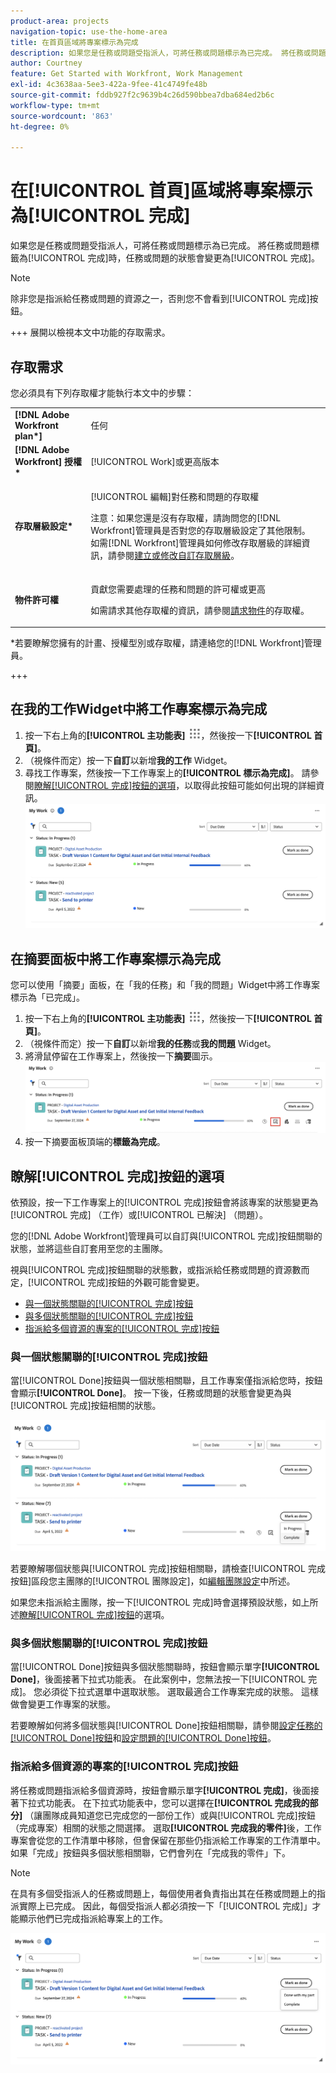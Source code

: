 ```yaml
---
product-area: projects
navigation-topic: use-the-home-area
title: 在首頁區域將專案標示為完成
description: 如果您是任務或問題受指派人，可將任務或問題標示為已完成。 將任務或問題標籤為「完成」時，任務或問題的狀態會變更為「完成」。
author: Courtney
feature: Get Started with Workfront, Work Management
exl-id: 4c3638aa-5ee3-422a-9fee-41c4749fe48b
source-git-commit: fddb927f2c9639b4c26d590bbea7dba684ed2b6c
workflow-type: tm+mt
source-wordcount: '863'
ht-degree: 0%

---
```


# 在[!UICONTROL 首頁]區域將專案標示為[!UICONTROL 完成]

如果您是任務或問題受指派人，可將任務或問題標示為已完成。 將任務或問題標籤為[!UICONTROL 完成]時，任務或問題的狀態會變更為[!UICONTROL 完成]。

>[!NOTE]
>
>除非您是指派給任務或問題的資源之一，否則您不會看到[!UICONTROL 完成]按鈕。

+++ 展開以檢視本文中功能的存取需求。

## 存取需求

您必須具有下列存取權才能執行本文中的步驟：

<table style="table-layout:auto"> 
 <col> 
 </col> 
 <col> 
 </col> 
 <tbody> 
  <tr> 
   <td role="rowheader"><strong>[!DNL Adobe Workfront plan*]</strong></td> 
   <td> <p>任何</p> </td> 
  </tr> 
  <tr> 
   <td role="rowheader"><strong>[!DNL Adobe Workfront] 授權*</strong></td> 
   <td> <p>[!UICONTROL Work]或更高版本</p> </td> 
  </tr> 
  <tr> 
   <td role="rowheader"><strong>存取層級設定*</strong></td> 
   <td> <p>[!UICONTROL 編輯]對任務和問題的存取權</p> <p>注意：如果您還是沒有存取權，請詢問您的[!DNL Workfront]管理員是否對您的存取層級設定了其他限制。 如需[!DNL Workfront]管理員如何修改存取層級的詳細資訊，請參閱<a href="../../../administration-and-setup/add-users/configure-and-grant-access/create-modify-access-levels.md" class="MCXref xref">建立或修改自訂存取層級</a>。</p> </td> 
  </tr> 
  <tr> 
   <td role="rowheader"><strong>物件許可權</strong></td> 
   <td> <p>貢獻您需要處理的任務和問題的許可權或更高</p> <p>如需請求其他存取權的資訊，請參閱<a href="../../../workfront-basics/grant-and-request-access-to-objects/request-access.md" class="MCXref xref">請求物件</a>的存取權。</p> </td> 
  </tr> 
 </tbody> 
</table>

&#42;若要瞭解您擁有的計畫、授權型別或存取權，請連絡您的[!DNL Workfront]管理員。

+++

## 在我的工作Widget中將工作專案標示為完成

1. 按一下右上角的&#x200B;**[!UICONTROL 主功能表]** ![主功能表圖示](assets/main-menu-icon.png)，然後按一下&#x200B;**[!UICONTROL 首頁]**。
1. （視條件而定）按一下&#x200B;**自訂**&#x200B;以新增&#x200B;**我的工作** Widget。
1. 尋找工作專案，然後按一下工作專案上的&#x200B;**[!UICONTROL 標示為完成]**。
請參閱[瞭解[!UICONTROL 完成]按鈕的選項](#understand-the-options-of-the-done-button)，以取得此按鈕可能如何出現的詳細資訊。
   ![我的工作標籤為完成](assets/my-work-done.png)


## 在摘要面板中將工作專案標示為完成

您可以使用「摘要」面板，在「我的任務」和「我的問題」Widget中將工作專案標示為「已完成」。

1. 按一下右上角的&#x200B;**[!UICONTROL 主功能表]** ![主功能表圖示](assets/main-menu-icon.png)，然後按一下&#x200B;**[!UICONTROL 首頁]**。
1. （視條件而定）按一下&#x200B;**自訂**&#x200B;以新增&#x200B;**我的任務**&#x200B;或&#x200B;**我的問題** Widget。
1. 將滑鼠停留在工作專案上，然後按一下&#x200B;**摘要**&#x200B;圖示。
   ![開啟摘要](assets/open-summary-new-home.png)
1. 按一下摘要面板頂端的&#x200B;**標籤為完成**。


## 瞭解[!UICONTROL 完成]按鈕的選項

依預設，按一下工作專案上的[!UICONTROL 完成]按鈕會將該專案的狀態變更為[!UICONTROL 完成] （工作）或[!UICONTROL 已解決] （問題）。

您的[!DNL Adobe Workfront]管理員可以自訂與[!UICONTROL 完成]按鈕關聯的狀態，並將這些自訂套用至您的主團隊。

視與[!UICONTROL 完成]按鈕關聯的狀態數，或指派給任務或問題的資源數而定，[!UICONTROL 完成]按鈕的外觀可能會變更。

* [與一個狀態關聯的[!UICONTROL 完成]按鈕](#done-button-associated-with-one-status)
* [與多個狀態關聯的[!UICONTROL 完成]按鈕](#done-button-associated-with-multiple-statuses)
* [指派給多個資源的專案的[!UICONTROL 完成]按鈕](#done-button-for-items-assigned-to-multiple-resources)

### 與一個狀態關聯的[!UICONTROL 完成]按鈕

當[!UICONTROL Done]按鈕與一個狀態相關聯，且工作專案僅指派給您時，按鈕會顯示&#x200B;**[!UICONTROL Done]**。 按一下後，任務或問題的狀態會變更為與[!UICONTROL 完成]按鈕相關的狀態。

![完成按鈕](assets/done-button-status.png)

若要瞭解哪個狀態與[!UICONTROL 完成]按鈕相關聯，請檢查[!UICONTROL 完成按鈕]區段您主團隊的[!UICONTROL 團隊設定]，如[編輯團隊設定](../../../people-teams-and-groups/create-and-manage-teams/edit-team-settings.md)中所述。

如果您未指派給主團隊，按一下[!UICONTROL 完成]時會選擇預設狀態，如上所述[瞭解[!UICONTROL 完成]按鈕](#understand-the-options-of-the-done-button)的選項。

### 與多個狀態關聯的[!UICONTROL 完成]按鈕

當[!UICONTROL Done]按鈕與多個狀態關聯時，按鈕會顯示單字&#x200B;**[!UICONTROL Done]**，後面接著下拉式功能表。 在此案例中，您無法按一下[!UICONTROL 完成]。 您必須從下拉式選單中選取狀態。 選取最適合工作專案完成的狀態。 這樣做會變更工作專案的狀態。

若要瞭解如何將多個狀態與[!UICONTROL Done]按鈕相關聯，請參閱[設定任務的[!UICONTROL Done]按鈕](../../../people-teams-and-groups/create-and-manage-teams/configure-the-done-button-for-tasks.md)和[設定問題的[!UICONTROL Done]按鈕](../../../people-teams-and-groups/create-and-manage-teams/configure-the-done-button-for-issues.md)。

### 指派給多個資源的專案的[!UICONTROL 完成]按鈕

將任務或問題指派給多個資源時，按鈕會顯示單字&#x200B;**[!UICONTROL 完成]**，後面接著下拉式功能表。 在下拉式功能表中，您可以選擇在&#x200B;**[!UICONTROL 完成我的部分]** （讓團隊成員知道您已完成您的一部份工作）或與[!UICONTROL 完成]按鈕（完成專案）相關的狀態之間選擇。 選取&#x200B;**[!UICONTROL 完成我的零件]**&#x200B;後，工作專案會從您的工作清單中移除，但會保留在那些仍指派給工作專案的工作清單中。\
如果「完成」按鈕與多個狀態相關聯，它們會列在「完成我的零件」**&#x200B;**&#x200B;下。

>[!NOTE]
>
>在具有多個受指派人的任務或問題上，每個使用者負責指出其在任務或問題上的指派實際上已完成。 因此，每個受指派人都必須按一下「[!UICONTROL 完成]」才能顯示他們已完成指派給專案上的工作。

![完成我的部分](assets/done-with-my-part.png)

